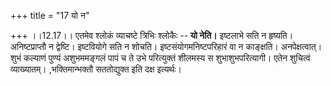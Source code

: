 +++
title = "17 यो न"

+++
।।12.17।। एतमेव श्लोकं व्याचष्टे त्रिभिः श्लोकैः -- **यो नेति।** इष्टलाभे
सति न हृष्यति। अनिष्टप्राप्तौ न द्वेष्टि। इष्टवियोगे सति न शोचति।
इष्टसंयोगमनिष्टपरिहारं वा न काङ्क्षति। अनपेक्षत्वात्। शुभं कल्याणं
पुण्यं अशुभममङ्गलं पापं च ते उभे परित्युक्तं शीलमस्य स शुभाशुभपरित्यागी।
एतेन शुचित्वं व्याख्यातम्। ,भक्तिमान्भक्तौ सततोद्युक्त इति दक्ष इत्यर्थः।
